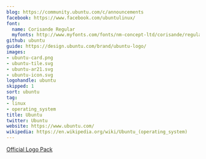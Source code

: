 ```yaml
---
blog: https://community.ubuntu.com/c/announcements
facebook: https://www.facebook.com/ubuntulinux/
font:
  name: Corisande Regular
  myfonts: http://www.myfonts.com/fonts/nm-concept-ltd/corisande/regular/
github: ubuntu
guide: https://design.ubuntu.com/brand/ubuntu-logo/
images:
- ubuntu-card.png
- ubuntu-tile.svg
- ubuntu-ar21.svg
- ubuntu-icon.svg
logohandle: ubuntu
skipped: 1
sort: ubuntu
tag:
- linux
- operating_system
title: Ubuntu
twitter: Ubuntu
website: https://www.ubuntu.com/
wikipedia: https://en.wikipedia.org/wiki/Ubuntu_(operating_system)
---
```


[Official Logo Pack](https://insights.ubuntu.com/2014/06/11/ubuntu-logo-pack/)
